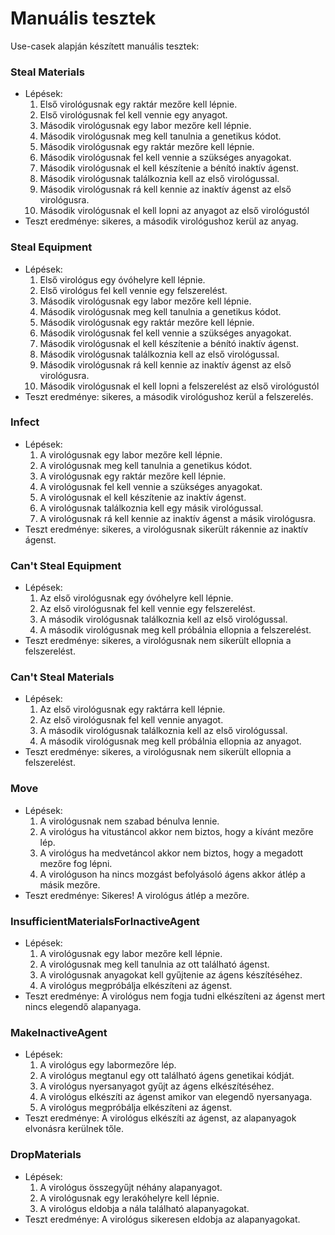 # Manuális tesztek
Use-casek alapján készített manuális tesztek:

### Steal Materials
- Lépések:
  1. Első virológusnak egy raktár mezőre kell lépnie.
  2. Első virológusnak fel kell vennie egy anyagot.
  3. Második virológusnak egy labor mezőre kell lépnie.
  4. Második virológusnak meg kell tanulnia a genetikus kódot.
  5. Második virológusnak egy raktár mezőre kell lépnie.
  6. Második virológusnak fel kell vennie a szükséges anyagokat.
  7. Második virológusnak el kell készítenie a bénító inaktív ágenst.
  8. Második virológusnak találkoznia kell az első virológussal.
  9. Második virológusnak rá kell kennie az inaktív ágenst az első virológusra.
  10. Második virológusnak el kell lopni az anyagot az első virológustól
- Teszt eredménye: sikeres, a második virológushoz kerül az anyag.

### Steal Equipment
- Lépések:
  1. Első virológus egy óvóhelyre kell lépnie.
  2. Első virológus fel kell vennie egy felszerelést.
  3. Második virológusnak egy labor mezőre kell lépnie.
  4. Második virológusnak meg kell tanulnia a genetikus kódot.
  5. Második virológusnak egy raktár mezőre kell lépnie.
  6. Második virológusnak fel kell vennie a szükséges anyagokat.
  7. Második virológusnak el kell készítenie a bénító inaktív ágenst.
  8. Második virológusnak találkoznia kell az első virológussal.
  9. Második virológusnak rá kell kennie az inaktív ágenst az első virológusra.
  10. Második virológusnak el kell lopni a felszerelést az első virológustól
- Teszt eredménye: sikeres, a második virológushoz kerül a felszerelés.

### Infect

- Lépések:
  1. A virológusnak egy labor mezőre kell lépnie.
  2. A virológusnak meg kell tanulnia a genetikus kódot.
  3. A virológusnak egy raktár mezőre kell lépnie.
  4. A virológusnak fel kell vennie a szükséges anyagokat.
  5. A virológusnak el kell készítenie az inaktív ágenst.
  6. A virológusnak találkoznia kell egy másik virológussal.
  7. A virológusnak rá kell kennie az inaktív ágenst a másik virológusra.
- Teszt eredménye: sikeres, a virológusnak sikerült rákennie az inaktív ágenst.

### Can't Steal Equipment

- Lépések:
  1. Az első virológusnak egy óvóhelyre kell lépnie.
  2. Az első virológusnak fel kell vennie egy felszerelést.
  3. A második virológusnak találkoznia kell az első virológussal.
  4. A második virológusnak meg kell próbálnia ellopnia a felszerelést.
- Teszt eredménye: sikeres, a virológusnak nem sikerült ellopnia a felszerelést.

### Can't Steal Materials

- Lépések:
  1. Az első virológusnak egy raktárra kell lépnie.
  2. Az első virológusnak fel kell vennie anyagot.
  3. A második virológusnak találkoznia kell az első virológussal.
  4. A második virológusnak meg kell próbálnia ellopnia az anyagot.
- Teszt eredménye: sikeres, a virológusnak nem sikerült ellopnia a felszerelést.

### Move

- Lépések:
  1. A virológusnak nem szabad bénulva lennie.
  2. A virológus ha vitustáncol akkor nem biztos, hogy a kívánt mezőre lép.
  3. A virológus ha medvetáncol akkor nem biztos, hogy a megadott mezőre fog lépni.
  4. A virológuson ha nincs mozgást befolyásoló ágens akkor átlép a másik mezőre.
- Teszt eredménye: Sikeres! A virológus átlép a mezőre.

### InsufficientMaterialsForInactiveAgent

- Lépések:
  1. A virológusnak egy labor mezőre kell lépnie.
  2. A virológusnak meg kell tanulnia az ott található ágenst.
  3. A virológusnak anyagokat kell gyűjtenie az ágens készítéséhez.
  4. A virológus megpróbálja elkészíteni az ágenst.
- Teszt eredménye: A virológus nem fogja tudni elkészíteni az ágenst mert nincs elegendő alapanyaga.

### MakeInactiveAgent

- Lépések:
  1. A virológus egy labormezőre lép.
  2. A virológus megtanul egy ott található ágens genetikai kódját.
  3. A virológus nyersanyagot gyűjt az ágens elkészítéséhez.
  4. A virológus elkészíti az ágenst amikor van elegendő nyersanyaga.
  5. A virológus megpróbálja elkészíteni az ágenst.
- Teszt eredménye: A virológus elkészíti az ágenst, az alapanyagok elvonásra kerülnek tőle.

### DropMaterials

- Lépések:
  1. A virológus összegyűjt néhány alapanyagot.
  2. A virológusnak egy lerakóhelyre kell lépnie.
  3. A virológus eldobja a nála található alapanyagokat.
- Teszt eredménye: A virológus sikeresen eldobja az alapanyagokat.